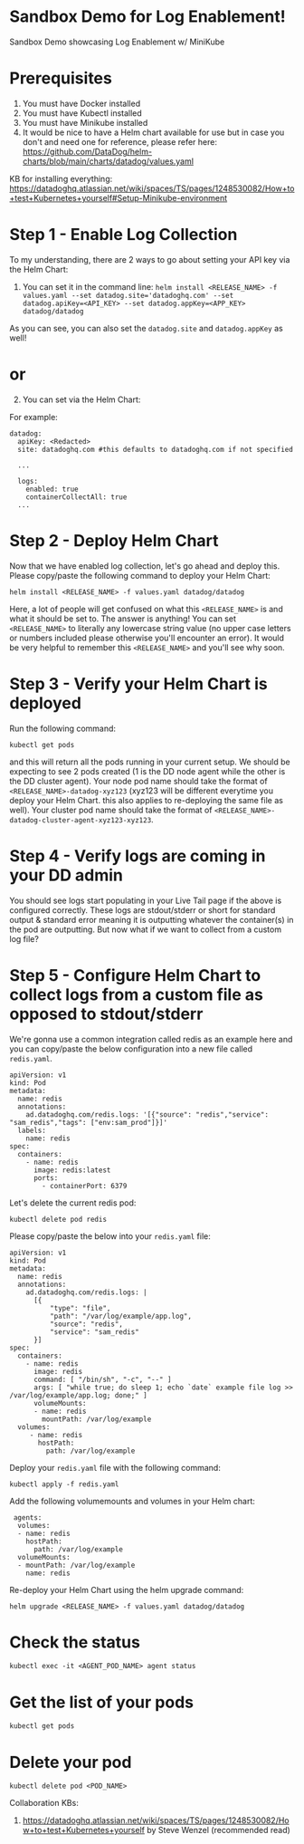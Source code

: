 # Sandbox Demo for Log Enablement!
Sandbox Demo showcasing Log Enablement w/ MiniKube

# Prerequisites
1. You must have Docker installed
2. You must have Kubectl installed
3. You must have Minikube installed 
4. It would be nice to have a Helm chart available for use but in case you don't and need one for reference, please refer here: https://github.com/DataDog/helm-charts/blob/main/charts/datadog/values.yaml 

KB for installing everything: https://datadoghq.atlassian.net/wiki/spaces/TS/pages/1248530082/How+to+test+Kubernetes+yourself#Setup-Minikube-environment

# Step 1 - Enable Log Collection
To my understanding, there are 2 ways to go about setting your API key via the Helm Chart: 
1) You can set it in the command line: 
```helm install <RELEASE_NAME> -f values.yaml --set datadog.site='datadoghq.com' --set datadog.apiKey=<API_KEY> --set datadog.appKey=<APP_KEY> datadog/datadog```

As you can see, you can also set the ```datadog.site``` and ```datadog.appKey``` as well!


# or

2) You can set via the Helm Chart:

For example:
``` 
datadog:
  apiKey: <Redacted>
  site: datadoghq.com #this defaults to datadoghq.com if not specified
  
  ...
  
  logs:
    enabled: true
    containerCollectAll: true
  ...
```

# Step 2 - Deploy Helm Chart
Now that we have enabled log collection, let's go ahead and deploy this. Please copy/paste the following command to deploy your Helm Chart:

```
helm install <RELEASE_NAME> -f values.yaml datadog/datadog
```
Here, a lot of people will get confused on what this ```<RELEASE_NAME>``` is and what it should be set to. The answer is anything! You can set ```<RELEASE_NAME>``` to literally any lowercase string value (no upper case letters or numbers included please otherwise you'll encounter an error). It would be very helpful to remember this ```<RELEASE_NAME>``` and you'll see why soon.

# Step 3 - Verify your Helm Chart is deployed
Run the following command:
```
kubectl get pods
```
and this will return all the pods running in your current setup. We should be expecting to see 2 pods created (1 is the DD node agent while the other is the DD cluster agent). Your node pod name should take the format of ```<RELEASE_NAME>-datadog-xyz123``` (xyz123 will be different everytime you deploy your Helm Chart. this also applies to re-deploying the same file as well). Your cluster pod name should take the format of ```<RELEASE_NAME>-datadog-cluster-agent-xyz123-xyz123```.

# Step 4 - Verify logs are coming in your DD admin
You should see logs start populating in your Live Tail page if the above is configured correctly.
These logs are stdout/stderr or short for standard output & standard error meaning it is outputting whatever the container(s) in the pod are outputting. But now what if we want to collect from a custom log file?

# Step 5 - Configure Helm Chart to collect logs from a custom file as opposed to stdout/stderr
We're gonna use a common integration called redis as an example here and you can copy/paste the below configuration into a new file called ```redis.yaml```. 
```
apiVersion: v1
kind: Pod
metadata:
  name: redis
  annotations:
    ad.datadoghq.com/redis.logs: '[{"source": "redis","service": "sam_redis","tags": ["env:sam_prod"]}]'
  labels:
    name: redis
spec:
  containers:
    - name: redis
      image: redis:latest
      ports:
        - containerPort: 6379
 ```
 
Let's delete the current redis pod:
```
kubectl delete pod redis
```

Please copy/paste the below into your ```redis.yaml``` file:
```
apiVersion: v1
kind: Pod
metadata:
  name: redis
  annotations:
    ad.datadoghq.com/redis.logs: |
      [{
          "type": "file",
          "path": "/var/log/example/app.log",
          "source": "redis",
          "service": "sam_redis"
      }]
spec:
  containers:
    - name: redis
      image: redis
      command: [ "/bin/sh", "-c", "--" ]
      args: [ "while true; do sleep 1; echo `date` example file log >> /var/log/example/app.log; done;" ]
      volumeMounts:
      - name: redis
        mountPath: /var/log/example
  volumes:
     - name: redis
       hostPath:
         path: /var/log/example 
```

Deploy your ```redis.yaml``` file with the following command:
```
kubectl apply -f redis.yaml
```

Add the following volumemounts and volumes in your Helm chart:
```
 agents:
  volumes:
  - name: redis
    hostPath:
      path: /var/log/example
  volumeMounts:
  - mountPath: /var/log/example
    name: redis
```

Re-deploy your Helm Chart using the helm upgrade command:
```
helm upgrade <RELEASE_NAME> -f values.yaml datadog/datadog
```

# Check the status
```
kubectl exec -it <AGENT_POD_NAME> agent status
```
# Get the list of your pods
```
kubectl get pods
```
# Delete your pod
```
kubectl delete pod <POD_NAME>
```
Collaboration KBs:
1) https://datadoghq.atlassian.net/wiki/spaces/TS/pages/1248530082/How+to+test+Kubernetes+yourself by Steve Wenzel (recommended read)
